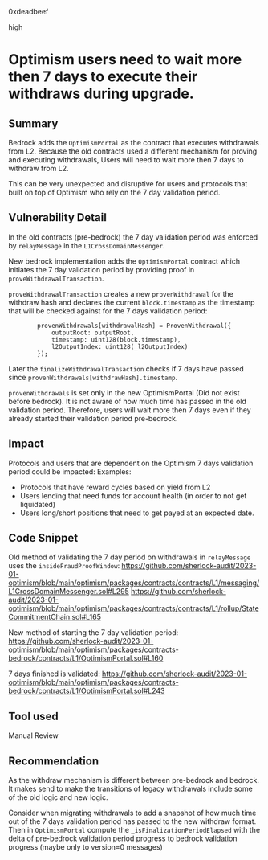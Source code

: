 0xdeadbeef

high

# Optimism users need to wait more then 7 days to execute their withdraws during upgrade.

## Summary

Bedrock adds the `OptimismPortal` as the contract that executes withdrawals from L2. Because the old contracts used a different mechanism for proving and executing withdrawals, Users will need to wait more then 7 days to withdraw from L2. 

This can be very unexpected and disruptive for users and protocols that built on top of Optimism who rely on the 7 day validation period.

## Vulnerability Detail

In the old contracts (pre-bedrock) the 7 day validation period was enforced by `relayMessage` in the `L1CrossDomainMessenger`. 

New bedrock implementation adds the `OptimismPortal` contract which initiates the 7 day validation period by providing proof in `proveWithdrawalTransaction`.

`proveWithdrawalTransaction` creates a new `provenWithdrawal` for the withdraw hash and declares the current `block.timestamp` as the timestamp that will be checked against for the 7 days validation period:
```solidity
        provenWithdrawals[withdrawalHash] = ProvenWithdrawal({
            outputRoot: outputRoot,
            timestamp: uint128(block.timestamp),
            l2OutputIndex: uint128(_l2OutputIndex)
        });
```

Later the `finalizeWithdrawalTransaction` checks if 7 days have passed since `provenWithdrawals[withdrawHash].timestamp`.

`provenWithdrawals` is set only in the new OptimismPortal (Did not exist before bedrock). It is not aware of how much time has passed in the old validation period. Therefore, users will wait more then 7 days even if they already started their validation period pre-bedrock.

## Impact

Protocols and users that are dependent on the Optimism 7 days validation period could be impacted:
Examples:
* Protocols that have reward cycles based on yield from L2
* Users lending that need funds for account health (in order to not get liquidated)
* Users long/short positions that need to get payed at an expected date.
 
## Code Snippet

Old method of validating the 7 day period on withdrawals in `relayMessage` uses the `insideFraudProofWindow`:
https://github.com/sherlock-audit/2023-01-optimism/blob/main/optimism/packages/contracts/contracts/L1/messaging/L1CrossDomainMessenger.sol#L295
https://github.com/sherlock-audit/2023-01-optimism/blob/main/optimism/packages/contracts/contracts/L1/rollup/StateCommitmentChain.sol#L165

New method of starting the 7 day validation period:
https://github.com/sherlock-audit/2023-01-optimism/blob/main/optimism/packages/contracts-bedrock/contracts/L1/OptimismPortal.sol#L160

7 days finished is validated:
https://github.com/sherlock-audit/2023-01-optimism/blob/main/optimism/packages/contracts-bedrock/contracts/L1/OptimismPortal.sol#L243

## Tool used

Manual Review

## Recommendation

As the withdraw mechanism is different between pre-bedrock and bedrock. It makes send to make the transitions of legacy withdrawals include some of the old logic and new logic.
 
Consider when migrating withdrawals to add a snapshot of how much time out of the 7 days validation period has passed to the new withdraw format. Then in `OptimismPortal` compute the `_isFinalizationPeriodElapsed` with the delta of pre-bedrock validation period progress to bedrock validation progress (maybe only to version=0 messages)
